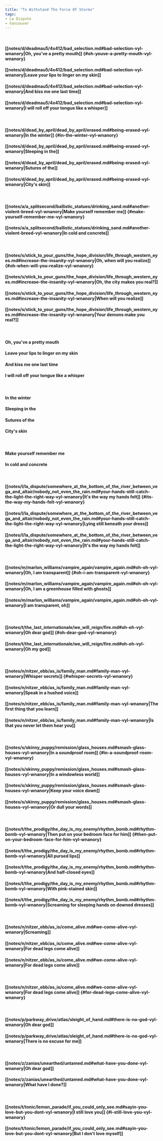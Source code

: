 ```yaml
---
title: "To Withstand The Force Of Storms"
tags:
- La Dispute
- Vancouver
---
```

&nbsp;
#### [[notes/d/deadmau5/4x412/bad_selection.md#bad-selection-vyl-wnanory|Oh, you've a pretty mouth]] {#oh-youve-a-pretty-mouth-vyl-wnanory}
#### [[notes/d/deadmau5/4x412/bad_selection.md#bad-selection-vyl-wnanory|Leave your lips to linger on my skin]]
#### [[notes/d/deadmau5/4x412/bad_selection.md#bad-selection-vyl-wnanory|And kiss me one last time]]
#### [[notes/d/deadmau5/4x412/bad_selection.md#bad-selection-vyl-wnanory|I will roll off your tongue like a whisper]]
&nbsp;
#### [[notes/d/dead_by_april/dead_by_april/erased.md#being-erased-vyl-wnanory|In the winter]] {#in-the-winter-vyl-wnanory}
#### [[notes/d/dead_by_april/dead_by_april/erased.md#being-erased-vyl-wnanory|Sleeping in the]]
#### [[notes/d/dead_by_april/dead_by_april/erased.md#being-erased-vyl-wnanory|Sutures of the]]
#### [[notes/d/dead_by_april/dead_by_april/erased.md#being-erased-vyl-wnanory|City's skin]]
&nbsp;
#### [[notes/a/a_splitsecond/ballistic_statues/drinking_sand.md#another-violent-breed-vyl-wnanory|Make yourself remember me]] {#make-yourself-remember-me-vyl-wnanory}
#### [[notes/a/a_splitsecond/ballistic_statues/drinking_sand.md#another-violent-breed-vyl-wnanory|In cold and concrete]]
&nbsp;
#### [[notes/s/stick_to_your_guns/the_hope_division/life_through_western_eyes.md#increase-the-insanity-vyl-wnanory|Oh, when will you realize]] {#oh-when-will-you-realize-vyl-wnanory}
#### [[notes/s/stick_to_your_guns/the_hope_division/life_through_western_eyes.md#increase-the-insanity-vyl-wnanory|Oh, the city makes you real?]]
#### [[notes/s/stick_to_your_guns/the_hope_division/life_through_western_eyes.md#increase-the-insanity-vyl-wnanory|When will you realize]]
#### [[notes/s/stick_to_your_guns/the_hope_division/life_through_western_eyes.md#increase-the-insanity-vyl-wnanory|Your demons make you real?]]
&nbsp;
#### Oh, you've a pretty mouth
#### Leave your lips to linger on my skin
#### And kiss me one last time
#### I will roll off your tongue like a whisper
&nbsp;
#### In the winter
#### Sleeping in the
#### Sutures of the
#### City's skin
&nbsp;
#### Make yourself remember me
#### In cold and concrete
&nbsp;
#### [[notes/l/la_dispute/somewhere_at_the_bottom_of_the_river_between_vega_and_altair/nobody_not_even_the_rain.md#your-hands-still-catch-the-light-the-right-way-vyl-wnanory|It's the way my hands felt]] {#its-the-way-my-hands-felt-vyl-wnanory}
#### [[notes/l/la_dispute/somewhere_at_the_bottom_of_the_river_between_vega_and_altair/nobody_not_even_the_rain.md#your-hands-still-catch-the-light-the-right-way-vyl-wnanory|Lying still beneath your dress]]
#### [[notes/l/la_dispute/somewhere_at_the_bottom_of_the_river_between_vega_and_altair/nobody_not_even_the_rain.md#your-hands-still-catch-the-light-the-right-way-vyl-wnanory|It's the way my hands felt]]
&nbsp;
#### [[notes/m/marlon_williams/vampire_again/vampire_again.md#oh-oh-vyl-wnanory|Oh, I am transparent]] {#oh-i-am-transparent-vyl-wnanory}
#### [[notes/m/marlon_williams/vampire_again/vampire_again.md#oh-oh-vyl-wnanory|Oh, I am a greenhouse filled with ghosts]]
#### [[notes/m/marlon_williams/vampire_again/vampire_again.md#oh-oh-vyl-wnanory|I am transparent, oh]]
&nbsp;
#### [[notes/t/the_last_internationale/we_will_reign/fire.md#oh-oh-vyl-wnanory|Oh dear god]] {#oh-dear-god-vyl-wnanory}
#### [[notes/t/the_last_internationale/we_will_reign/fire.md#oh-oh-vyl-wnanory|Oh my god]]
&nbsp;
#### [[notes/n/nitzer_ebb/as_is/family_man.md#family-man-vyl-wnanory|Whisper secrets]] {#whisper-secrets-vyl-wnanory}
#### [[notes/n/nitzer_ebb/as_is/family_man.md#family-man-vyl-wnanory|Speak in a hushed voice]]
#### [[notes/n/nitzer_ebb/as_is/family_man.md#family-man-vyl-wnanory|The first thing that you learn]]
#### [[notes/n/nitzer_ebb/as_is/family_man.md#family-man-vyl-wnanory|Is that you never let them hear you]]
&nbsp;
#### [[notes/s/skinny_puppy/remission/glass_houses.md#smash-glass-houses-vyl-wnanory|In a soundproof room]] {#in-a-soundproof-room-vyl-wnanory}
#### [[notes/s/skinny_puppy/remission/glass_houses.md#smash-glass-houses-vyl-wnanory|In a windowless world]]
#### [[notes/s/skinny_puppy/remission/glass_houses.md#smash-glass-houses-vyl-wnanory|Keep your voice down]]
#### [[notes/s/skinny_puppy/remission/glass_houses.md#smash-glass-houses-vyl-wnanory|Or dull your words]]
&nbsp;
#### [[notes/t/the_prodigy/the_day_is_my_enemy/rhythm_bomb.md#rhythm-bomb-vyl-wnanory|Then put on your bedroom face for him]] {#then-put-on-your-bedroom-face-for-him-vyl-wnanory}
#### [[notes/t/the_prodigy/the_day_is_my_enemy/rhythm_bomb.md#rhythm-bomb-vyl-wnanory|All pursed lips]]
#### [[notes/t/the_prodigy/the_day_is_my_enemy/rhythm_bomb.md#rhythm-bomb-vyl-wnanory|And half-closed eyes]]
#### [[notes/t/the_prodigy/the_day_is_my_enemy/rhythm_bomb.md#rhythm-bomb-vyl-wnanory|With pink-stained skin]]
#### [[notes/t/the_prodigy/the_day_is_my_enemy/rhythm_bomb.md#rhythm-bomb-vyl-wnanory|Screaming for sleeping hands on downed dresses]]
&nbsp;
#### [[notes/n/nitzer_ebb/as_is/come_alive.md#we-come-alive-vyl-wnanory|Screaming]]
#### [[notes/n/nitzer_ebb/as_is/come_alive.md#we-come-alive-vyl-wnanory|For dead legs come alive]]
#### [[notes/n/nitzer_ebb/as_is/come_alive.md#we-come-alive-vyl-wnanory|For dead legs come alive]]
&nbsp;
#### [[notes/n/nitzer_ebb/as_is/come_alive.md#we-come-alive-vyl-wnanory|For dead legs come alive]] {#for-dead-legs-come-alive-vyl-wnanory}
&nbsp;
#### [[notes/p/parkway_drive/atlas/sleight_of_hand.md#there-is-no-god-vyl-wnanory|Oh dear god]]
#### [[notes/p/parkway_drive/atlas/sleight_of_hand.md#there-is-no-god-vyl-wnanory|There is no excuse for me]]
&nbsp;
#### [[notes/z/zanias/unearthed/untamed.md#what-have-you-done-vyl-wnanory|Oh dear god]]
#### [[notes/z/zanias/unearthed/untamed.md#what-have-you-done-vyl-wnanory|What have I done?]]
&nbsp;
#### [[notes/t/tonic/lemon_parade/if_you_could_only_see.md#sayin-you-love-but-you-dont-vyl-wnanory|I still love you]] {#i-still-love-you-vyl-wnanory}
#### [[notes/t/tonic/lemon_parade/if_you_could_only_see.md#sayin-you-love-but-you-dont-vyl-wnanory|But I don't love myself]]
